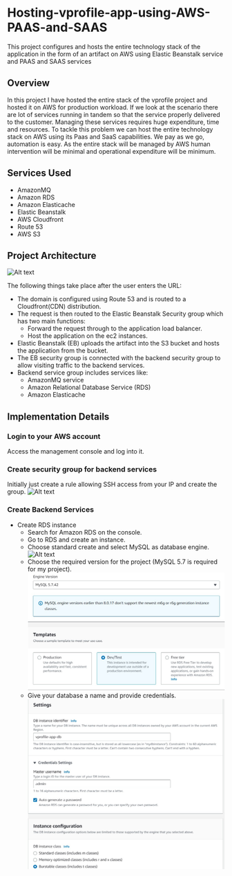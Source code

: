 # Hosting-vprofile-app-using-AWS-PAAS-and-SAAS
This project configures and hosts the entire technology stack of the application in the form of an artifact on AWS using Elastic Beanstalk service and PAAS and SAAS services

## Overview
In this project I have hosted the entire stack of the vprofile project and hosted it on AWS for production workload. If we look at the scenario there are lot of services running in tandem so that the service properly delivered to the customer. Managing these services requires huge expenditure, time and resources. To tackle this problem we can host the entire technology stack on AWS using its Paas and SaaS capabilities. We pay as we go, automation is easy. As the entire stack will be managed by AWS human intervention will be minimal and operational expenditure will be minimum.

## Services Used
- AmazonMQ
- Amazon RDS
- Amazon Elasticache
- Elastic Beanstalk
- AWS Cloudfront
- Route 53
- AWS S3

## Project Architecture
![Alt text](<project architecture-1.png>)

The following things take place after the user enters the URL:
- The domain is configured using Route 53 and is routed to a Cloudfront(CDN) distribution.
- The request is then routed to the Elastic Beanstalk Security group which has two main functions:
    - Forward the request through to the application load balancer.
    - Host the application on the ec2 instances.
- Elastic Beanstalk (EB) uploads the artifact into the S3 bucket and hosts the application from the bucket.
- The EB  security group is connected with the backend security group to allow visiting traffic to the backend services.
- Backend service group includes services like:
    - AmazonMQ service
    - Amazon Relational Database Service (RDS)
    - Amazon Elasticache 

## Implementation Details
### Login to your AWS account
Access the management console and log into it.

### Create security group for backend services
Initially just create a rule allowing SSH access from your IP and create the group.
![Alt text](initial_backend_sg.png)

### Create Backend Services
- Create RDS instance
    - Search for Amazon RDS on the console.
    - Go to RDS and create an instance.
    - Choose standard create and select MySQL as database engine.
    ![Alt text](RDS_1.png)
    - Choose the required version for the project (MySQL 5.7 is required for my project).
    ![Alt text](image-1.png)
    - Give your database a name and provide credentials.
    ![Alt text](image-2.png)
